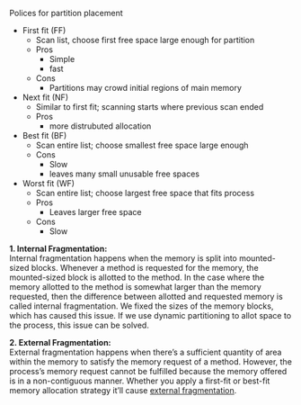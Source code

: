 Polices for partition placement 
 - First fit (FF)
	 - Scan list, choose first free space large enough for partition 
	 - Pros
		 - Simple 
		 - fast
	- Cons 
		- Partitions may crowd initial regions of main memory 
- Next fit (NF)
	- Similar to first fit; scanning starts where previous scan ended 
	- Pros
		- more distrubuted allocation 
- Best fit (BF)
	- Scan entire list; choose smallest free space large enough 
	- Cons
		- Slow 
		- leaves many small unusable free spaces 
- Worst fit (WF)
	- Scan entire list; choose largest free space that fits process
	- Pros
		- Leaves larger free space
	- Cons 
		- Slow 




**1. Internal Fragmentation:**   
Internal fragmentation happens when the memory is split into mounted-sized blocks. Whenever a method is requested for the memory, the mounted-sized block is allotted to the method. In the case where the memory allotted to the method is somewhat larger than the memory requested, then the difference between allotted and requested memory is called internal fragmentation. We fixed the sizes of the memory blocks, which has caused this issue. If we use dynamic partitioning to allot space to the process, this issue can be solved.




**2. External Fragmentation:**   
External fragmentation happens when there’s a sufficient quantity of area within the memory to satisfy the memory request of a method. However, the process’s memory request cannot be fulfilled because the memory offered is in a non-contiguous manner. Whether you apply a first-fit or best-fit memory allocation strategy it’ll cause [external fragmentation](https://www.geeksforgeeks.org/what-is-fragmentation-in-operating-system/).